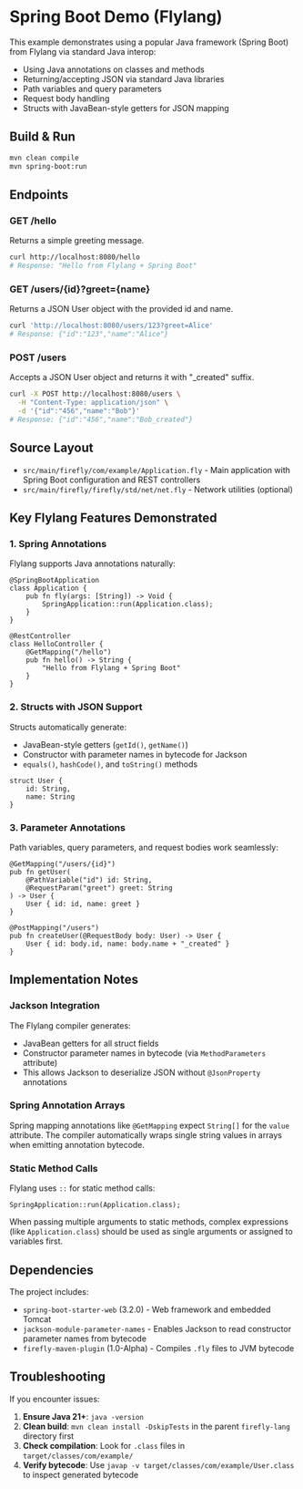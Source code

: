 # Spring Boot Demo (Flylang)

This example demonstrates using a popular Java framework (Spring Boot) from Flylang via standard Java interop:
- Using Java annotations on classes and methods
- Returning/accepting JSON via standard Java libraries
- Path variables and query parameters
- Request body handling
- Structs with JavaBean-style getters for JSON mapping

## Build & Run

```bash
mvn clean compile
mvn spring-boot:run
```

## Endpoints

### GET /hello
Returns a simple greeting message.

```bash
curl http://localhost:8080/hello
# Response: "Hello from Flylang + Spring Boot"
```

### GET /users/{id}?greet={name}
Returns a JSON User object with the provided id and name.

```bash
curl 'http://localhost:8080/users/123?greet=Alice'
# Response: {"id":"123","name":"Alice"}
```

### POST /users
Accepts a JSON User object and returns it with "_created" suffix.

```bash
curl -X POST http://localhost:8080/users \
  -H "Content-Type: application/json" \
  -d '{"id":"456","name":"Bob"}'
# Response: {"id":"456","name":"Bob_created"}
```

## Source Layout

- `src/main/firefly/com/example/Application.fly` - Main application with Spring Boot configuration and REST controllers
- `src/main/firefly/firefly/std/net/net.fly` - Network utilities (optional)

## Key Flylang Features Demonstrated

### 1. Spring Annotations

Flylang supports Java annotations naturally:

```fly
@SpringBootApplication
class Application {
    pub fn fly(args: [String]) -> Void {
        SpringApplication::run(Application.class);
    }
}

@RestController
class HelloController {
    @GetMapping("/hello")
    pub fn hello() -> String {
        "Hello from Flylang + Spring Boot"
    }
}
```

### 2. Structs with JSON Support

Structs automatically generate:
- JavaBean-style getters (`getId()`, `getName()`)
- Constructor with parameter names in bytecode for Jackson
- `equals()`, `hashCode()`, and `toString()` methods

```fly
struct User {
    id: String,
    name: String
}
```

### 3. Parameter Annotations

Path variables, query parameters, and request bodies work seamlessly:

```fly
@GetMapping("/users/{id}")
pub fn getUser(
    @PathVariable("id") id: String,
    @RequestParam("greet") greet: String
) -> User {
    User { id: id, name: greet }
}

@PostMapping("/users")
pub fn createUser(@RequestBody body: User) -> User {
    User { id: body.id, name: body.name + "_created" }
}
```

## Implementation Notes

### Jackson Integration

The Flylang compiler generates:
- JavaBean getters for all struct fields
- Constructor parameter names in bytecode (via `MethodParameters` attribute)
- This allows Jackson to deserialize JSON without `@JsonProperty` annotations

### Spring Annotation Arrays

Spring mapping annotations like `@GetMapping` expect `String[]` for the `value` attribute. The compiler automatically wraps single string values in arrays when emitting annotation bytecode.

### Static Method Calls

Flylang uses `::` for static method calls:
```fly
SpringApplication::run(Application.class);
```

When passing multiple arguments to static methods, complex expressions (like `Application.class`) should be used as single arguments or assigned to variables first.

## Dependencies

The project includes:
- `spring-boot-starter-web` (3.2.0) - Web framework and embedded Tomcat
- `jackson-module-parameter-names` - Enables Jackson to read constructor parameter names from bytecode
- `firefly-maven-plugin` (1.0-Alpha) - Compiles `.fly` files to JVM bytecode

## Troubleshooting

If you encounter issues:

1. **Ensure Java 21+**: `java -version`
2. **Clean build**: `mvn clean install -DskipTests` in the parent `firefly-lang` directory first
3. **Check compilation**: Look for `.class` files in `target/classes/com/example/`
4. **Verify bytecode**: Use `javap -v target/classes/com/example/User.class` to inspect generated bytecode
